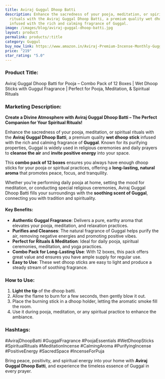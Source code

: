```yaml
---
title: Aviraj Guggul Dhoop Batti
description: Enhance the sacredness of your pooja, meditation, or spiritual
  rituals with the Aviraj Guggal Dhoop Batti, a premium quality wet dhoop stick
  infused with the rich and calming fragrance of Guggal.
image: /images/blog/aviraj-guggal-dhoop-batti.jpg
layout: product
permalink: products/:title
category: Guggul
buy_now_link: https://www.amazon.in/Aviraj-Premium-Incense-Monthly-Guggul/dp/B07YQM7XYZ/ref=sr_1_94?crid=274T8B0U72I18&tag=ayushmonk-21
price: "219"
star_rating: "5.0"
---
```

### Product Title:
Aviraj Guggal Dhoop Batti for Pooja – Combo Pack of 12 Boxes | Wet Dhoop Sticks with Guggul Fragrance | Perfect for Pooja, Meditation, & Spiritual Rituals

### Marketing Description:

**Create a Divine Atmosphere with Aviraj Guggal Dhoop Batti – The Perfect Companion for Your Spiritual Rituals!**

Enhance the sacredness of your pooja, meditation, or spiritual rituals with the **Aviraj Guggal Dhoop Batti**, a premium quality **wet dhoop stick** infused with the rich and calming fragrance of **Guggal**. Known for its purifying properties, Guggal is widely used in religious ceremonies and daily prayers to **cleanse the air** and **invite positive energy** into your space. 

This **combo pack of 12 boxes** ensures you always have enough dhoop sticks for your pooja or spiritual practices, offering a **long-lasting, natural aroma** that promotes peace, focus, and tranquility.

Whether you’re performing daily pooja at home, setting the mood for meditation, or conducting special religious ceremonies, Aviraj Guggal Dhoop Batti fills your surroundings with the **soothing scent of Guggal**, connecting you with tradition and spirituality.

#### **Key Benefits:**
- **Authentic Guggal Fragrance**: Delivers a pure, earthy aroma that elevates your pooja, meditation, and relaxation practices.
- **Purifies and Cleanses**: The natural fragrance of Guggal helps purify the air, removing negative energies and promoting positive vibes.
- **Perfect for Rituals & Meditation**: Ideal for daily pooja, spiritual ceremonies, meditation, and yoga practices.
- **Combo Pack for Long-Lasting Use**: With 12 boxes, this pack offers great value and ensures you have ample supply for regular use.
- **Easy to Use**: These wet dhoop sticks are easy to light and produce a steady stream of soothing fragrance.

### **How to Use:**

1. **Light the tip** of the dhoop batti.
2. Allow the flame to burn for a few seconds, then gently blow it out.
3. Place the burning stick in a dhoop holder, letting the aromatic smoke fill the room.
4. Use it during pooja, meditation, or any spiritual practice to enhance the ambiance.

### **Hashtags:**

#AvirajDhoopBatti #GuggalFragrance #PoojaEssentials #WetDhoopSticks #SpiritualRituals #MeditationIncense #CalmingAroma #PurifyingIncense #PositiveEnergy #SacredSpace #IncenseForPuja

Bring peace, positivity, and spiritual energy into your home with **Aviraj Guggal Dhoop Batti**, and experience the timeless essence of Guggal in every prayer.
